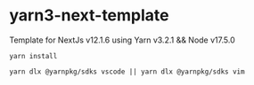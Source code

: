# yarn3-next-template
Template for NextJs v12.1.6 using Yarn v3.2.1 && Node v17.5.0

```
yarn install

yarn dlx @yarnpkg/sdks vscode || yarn dlx @yarnpkg/sdks vim
```
